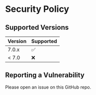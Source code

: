 # Security Policy

## Supported Versions

| Version | Supported          |
| ------- | ------------------ |
| 7.0.x   | :white_check_mark: |
| < 7.0   | :x:                |

## Reporting a Vulnerability

Please open an issue on this GitHub repo.
